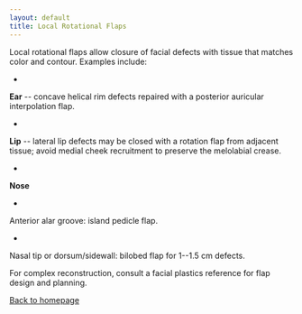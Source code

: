 ```yaml
---
layout: default
title: Local Rotational Flaps
---
```

Local rotational flaps allow closure of facial defects with tissue that matches color and contour. Examples include:



- 
**Ear** -- concave helical rim defects repaired with a posterior auricular interpolation flap.

- 
**Lip** -- lateral lip defects may be closed with a rotation flap from adjacent tissue; avoid medial cheek recruitment to preserve the melolabial crease.

- 
**Nose**

- 
Anterior alar groove: island pedicle flap.

- 
Nasal tip or dorsum/sidewall: bilobed flap for 1--1.5 cm defects.



    



For complex reconstruction, consult a facial plastics reference for flap design and planning.



[Back to homepage](../index.html)


